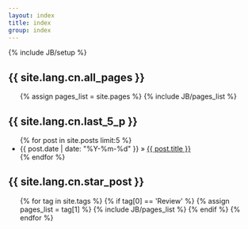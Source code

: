 ```yaml
---
layout: index
title: index
group: index
---
```


{% include JB/setup %}

<h2>{{ site.lang.cn.all_pages }}</h2>
<ul>
{% assign pages_list = site.pages %}
{% include JB/pages_list %}
</ul>

<h2>{{ site.lang.cn.last_5_p }}</h2>
<ul class="posts">
  {% for post in site.posts limit:5 %}
    <li><span>{{ post.date | date: "%Y-%m-%d" }}</span> &raquo; <a href="{{ BASE_PATH }}{{ post.url }}">{{ post.title }}</a></li>
  {% endfor %}
</ul>

<h2>{{ site.lang.cn.star_post }}</h2>
<ul class="posts">
{% for tag in site.tags %}
    {% if tag[0] == 'Review' %}
        {% assign pages_list = tag[1] %}
        {% include JB/pages_list %}
    {% endif %}
{% endfor %}
</ul>
